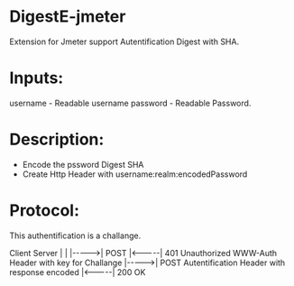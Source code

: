 DigestE-jmeter
==============

Extension for Jmeter support Autentification Digest with SHA.

Inputs:
=======
username - Readable username
password - Readable Password.

Description:
============
- Encode the pssword Digest SHA
- Create Http Header with username:realm:encodedPassword
 

Protocol:
=========
This authentification is a challange.

Client  Server
   |      |
   |----->| POST
   |<-----| 401 Unauthorized WWW-Auth Header with key for Challange
   |----->| POST Autentification Header with response encoded
   |<-----| 200 OK
   
   
